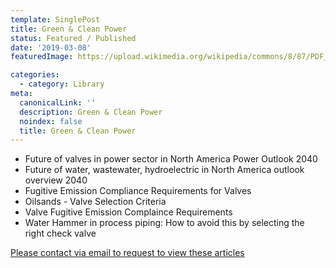 ```yaml
---
template: SinglePost
title: Green & Clean Power
status: Featured / Published
date: '2019-03-08'
featuredImage: https://upload.wikimedia.org/wikipedia/commons/8/87/PDF_file_icon.svg

categories:
  - category: Library
meta:
  canonicalLink: ''
  description: Green & Clean Power
  noindex: false
  title: Green & Clean Power
---
```


- Future of valves in power sector in North America Power Outlook 2040
- Future of water, wastewater, hydroelectric in North America outlook overview 2040
- Fugitive Emission Compliance Requirements for Valves
- Oilsands - Valve Selection Criteria
- Valve Fugitive Emission Complaince Requirements
- Water Hammer in process piping: How to avoid this by selecting the right check valve

[Please contact via email to request to view these articles](https://gapvinc.com/contact)



